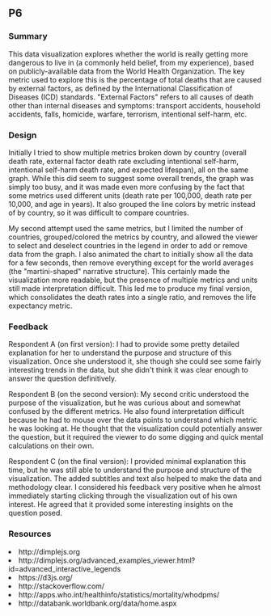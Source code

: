 ## P6
### Summary
This data visualization explores whether the world is really getting more dangerous to live in (a commonly held belief, from my experience), based on publicly-available data from the World Health Organization.  The key metric used to explore this is the percentage of total deaths that are caused by external factors, as defined by the International Classification of Diseases (ICD) standards.  "External Factors" refers to all causes of death other than internal diseases and symptoms:  transport accidents, household accidents, falls, homicide, warfare, terrorism, intentional self-harm, etc.

### Design
Initially I tried to show multiple metrics broken down by country (overall death rate, external factor death rate excluding intentional self-harm, intentional self-harm death rate, and expected lifespan), all on the same graph.  While this did seem to suggest some overall trends, the graph was simply too busy, and it was made even more confusing by the fact that some metrics used different units (death rate per 100,000, death rate per 10,000, and age in years).  It also grouped the line colors by metric instead of by country, so it was difficult to compare countries.

My second attempt used the same metrics, but I limited the number of countries, grouped/colored the metrics by country, and allowed the viewer to select and deselect countries in the legend in order to add or remove data from the graph.  I also animated the chart to initially show all the data for a few seconds, then remove everything except for the world averages (the "martini-shaped" narrative structure).  This certainly made the visualization more readable, but the presence of multiple metrics and units still made interpretation difficult.  This led me to produce my final version, which consolidates the death rates into a single ratio, and removes the life expectancy metric.

### Feedback
Respondent A (on first version):  I had to provide some pretty detailed explanation for her to understand the purpose and structure of this visualization.  Once she understood it, she though she could see some fairly interesting trends in the data, but she didn't think it was clear enough to answer the question definitively.

Respondent B (on the second version):  My second critic understood the purpose of the visualization, but he was curious about and somewhat confused by the different metrics.  He also found interpretation difficult because he had to mouse over the data points to understand which metric he was looking at.  He thought that the visualization could potentially answer the question, but it required the viewer to do some digging and quick mental calculations on their own.

Respondent C (on the final version):  I provided minimal explanation this time, but he was still able to understand the purpose and structure of the visualization.  The added subtitles and text also helped to make the data and methodology clear.  I considered his feedback very positive when he almost immediately starting clicking through the visualization out of his own interest.  He agreed that it provided some interesting insights on the question posed.

### Resources
<li>http://dimplejs.org
<li>http://dimplejs.org/advanced_examples_viewer.html?id=advanced_interactive_legends
<li>https://d3js.org/
<li>http://stackoverflow.com/
<li>http://apps.who.int/healthinfo/statistics/mortality/whodpms/
<li>http://databank.worldbank.org/data/home.aspx

